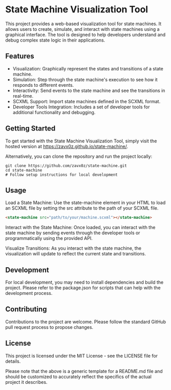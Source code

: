 # State Machine Visualization Tool

This project provides a web-based visualization tool for state machines. It allows users to create, simulate, and interact with state machines using a graphical interface. The tool is designed to help developers understand and debug complex state logic in their applications.

## Features

- Visualization: Graphically represent the states and transitions of a state machine.
- Simulation: Step through the state machine's execution to see how it responds to different events.
- Interactivity: Send events to the state machine and see the transitions in real-time.
- SCXML Support: Import state machines defined in the SCXML format.
- Developer Tools Integration: Includes a set of developer tools for additional functionality and debugging.

## Getting Started

To get started with the State Machine Visualization Tool, simply visit the hosted version at https://zavx0z.github.io/state-machine/.

Alternatively, you can clone the repository and run the project locally:

```
git clone https://github.com/zavx0z/state-machine.git
cd state-machine
# Follow setup instructions for local development
```

## Usage

Load a State Machine: Use the state-machine element in your HTML to load an SCXML file by setting the src attribute to the path of your SCXML file.

```html
<state-machine src="path/to/your/machine.scxml"></state-machine>
```

Interact with the State Machine: Once loaded, you can interact with the state machine by sending events through the developer tools or programmatically using the provided API.

Visualize Transitions: As you interact with the state machine, the visualization will update to reflect the current state and transitions.

## Development

For local development, you may need to install dependencies and build the project. Please refer to the package.json for scripts that can help with the development process.

## Contributing

Contributions to the project are welcome. Please follow the standard GitHub pull request process to propose changes.

## License

This project is licensed under the MIT License - see the LICENSE file for details.

Please note that the above is a generic template for a README.md file and should be customized to accurately reflect the specifics of the actual project it describes.
